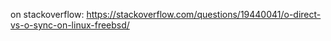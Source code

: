 
on stackoverflow:
https://stackoverflow.com/questions/19440041/o-direct-vs-o-sync-on-linux-freebsd/
